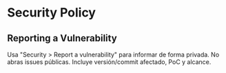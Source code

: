 # Security Policy
## Reporting a Vulnerability
Usa "Security > Report a vulnerability" para informar de forma privada. No abras issues públicas. Incluye versión/commit afectado, PoC y alcance.